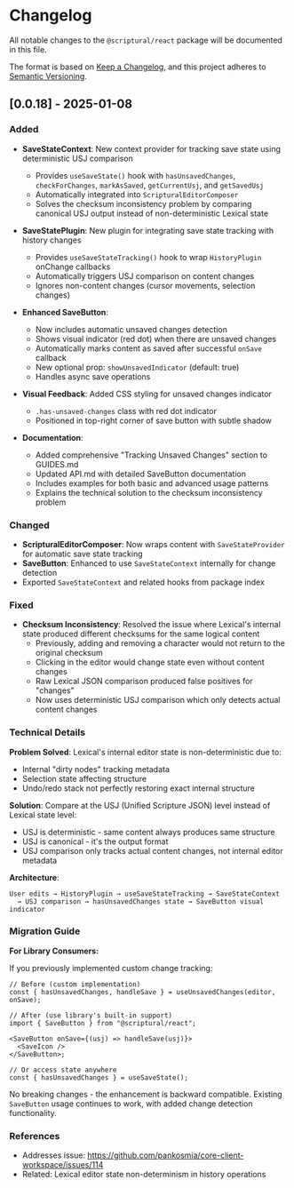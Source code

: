 # Changelog

All notable changes to the `@scriptural/react` package will be documented in this file.

The format is based on [Keep a Changelog](https://keepachangelog.com/en/1.0.0/),
and this project adheres to [Semantic Versioning](https://semver.org/spec/v2.0.0.html).

## [0.0.18] - 2025-01-08

### Added

- **SaveStateContext**: New context provider for tracking save state using deterministic USJ comparison

  - Provides `useSaveState()` hook with `hasUnsavedChanges`, `checkForChanges`, `markAsSaved`, `getCurrentUsj`, and `getSavedUsj`
  - Automatically integrated into `ScripturalEditorComposer`
  - Solves the checksum inconsistency problem by comparing canonical USJ output instead of non-deterministic Lexical state

- **SaveStatePlugin**: New plugin for integrating save state tracking with history changes

  - Provides `useSaveStateTracking()` hook to wrap `HistoryPlugin` onChange callbacks
  - Automatically triggers USJ comparison on content changes
  - Ignores non-content changes (cursor movements, selection changes)

- **Enhanced SaveButton**:

  - Now includes automatic unsaved changes detection
  - Shows visual indicator (red dot) when there are unsaved changes
  - Automatically marks content as saved after successful `onSave` callback
  - New optional prop: `showUnsavedIndicator` (default: true)
  - Handles async save operations

- **Visual Feedback**: Added CSS styling for unsaved changes indicator

  - `.has-unsaved-changes` class with red dot indicator
  - Positioned in top-right corner of save button with subtle shadow

- **Documentation**:
  - Added comprehensive "Tracking Unsaved Changes" section to GUIDES.md
  - Updated API.md with detailed SaveButton documentation
  - Includes examples for both basic and advanced usage patterns
  - Explains the technical solution to the checksum inconsistency problem

### Changed

- **ScripturalEditorComposer**: Now wraps content with `SaveStateProvider` for automatic save state tracking
- **SaveButton**: Enhanced to use `SaveStateContext` internally for change detection
- Exported `SaveStateContext` and related hooks from package index

### Fixed

- **Checksum Inconsistency**: Resolved the issue where Lexical's internal state produced different checksums for the same logical content
  - Previously, adding and removing a character would not return to the original checksum
  - Clicking in the editor would change state even without content changes
  - Raw Lexical JSON comparison produced false positives for "changes"
  - Now uses deterministic USJ comparison which only detects actual content changes

### Technical Details

**Problem Solved**: Lexical's internal editor state is non-deterministic due to:

- Internal "dirty nodes" tracking metadata
- Selection state affecting structure
- Undo/redo stack not perfectly restoring exact internal structure

**Solution**: Compare at the USJ (Unified Scripture JSON) level instead of Lexical state level:

- USJ is deterministic - same content always produces same structure
- USJ is canonical - it's the output format
- USJ comparison only tracks actual content changes, not internal editor metadata

**Architecture**:

```
User edits → HistoryPlugin → useSaveStateTracking → SaveStateContext
  → USJ comparison → hasUnsavedChanges state → SaveButton visual indicator
```

### Migration Guide

**For Library Consumers:**

If you previously implemented custom change tracking:

```tsx
// Before (custom implementation)
const { hasUnsavedChanges, handleSave } = useUnsavedChanges(editor, onSave);

// After (use library's built-in support)
import { SaveButton } from "@scriptural/react";

<SaveButton onSave={(usj) => handleSave(usj)}>
  <SaveIcon />
</SaveButton>;

// Or access state anywhere
const { hasUnsavedChanges } = useSaveState();
```

No breaking changes - the enhancement is backward compatible. Existing `SaveButton` usage continues to work, with added change detection functionality.

### References

- Addresses issue: https://github.com/pankosmia/core-client-workspace/issues/114
- Related: Lexical editor state non-determinism in history operations
